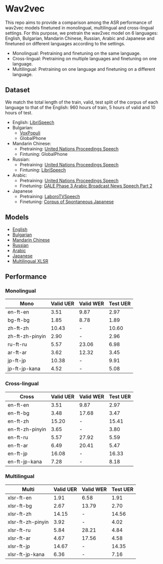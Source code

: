 # Wav2vec
This repo aims to provide a comparison among the ASR performance of wav2vec models finetuned in monolingual, multilingual and cross-lingual settings. For this purpose, we pretrain the wav2vec model on 6 languages: English, Bulgarian, Mandarin Chinese, Russian, Arabic and Japanese and finetuned on different languages according to the settings.
- Monolingual: Pretraining and finetuning on the same language.
- Cross-lingual: Pretraining on multiple languages and finetuning on one language.
- Multilingual: Pretraining on one language and finetuning on a different language.

## Dataset
We match the total length of the train, valid, test split of the corpus of each language to that of the English: 960 hours of train, 5 hours of valid and 10 hours of test.
- English: [LibriSpeech](https://www.openslr.org/12)
- Bulgarian: 
  - [VoxPopuli](https://github.com/facebookresearch/voxpopuli)
  - GlobalPhone
- Mandarin Chinese: 
  - Pretraining: [United Nations Proceedings Speech](https://catalog.ldc.upenn.edu/LDC2014S08)
  - Fintuning: GlobalPhone
- Russian:
  - Pretraining: [United Nations Proceedings Speech](https://catalog.ldc.upenn.edu/LDC2014S08)
  - Fintuning: [LibriSpeech](https://www.openslr.org/96)
- Arabic: 
  - Pretraining: [United Nations Proceedings Speech](https://catalog.ldc.upenn.edu/LDC2014S08)
  - Finetuning: [GALE Phase 3 Arabic Broadcast News Speech Part 2](https://catalog.ldc.upenn.edu/LDC2017S02)
- Japanese
  - Pretraining: [LaboroTVSpeech](https://github.com/laboroai/LaboroTVSpeech)
  - Finetuning: [Corpus of Spontaneous Japanese](https://clrd.ninjal.ac.jp/csj/en)
## Models
- [English](https://drive.google.com/drive/folders/1yo7Nolgf-Tg4Sj0FWHD_oAOAHiEE7adL?usp=sharing)
- [Bulgarian](https://drive.google.com/drive/folders/1yo7Nolgf-Tg4Sj0FWHD_oAOAHiEE7adL?usp=sharing)
- [Mandarin Chinese](https://drive.google.com/drive/folders/1yo7Nolgf-Tg4Sj0FWHD_oAOAHiEE7adL?usp=sharing)
- [Russian](https://drive.google.com/drive/folders/1yo7Nolgf-Tg4Sj0FWHD_oAOAHiEE7adL?usp=sharing)
- [Arabic](https://drive.google.com/drive/folders/1yo7Nolgf-Tg4Sj0FWHD_oAOAHiEE7adL?usp=sharing)
- [Japanese](https://drive.google.com/drive/folders/1yo7Nolgf-Tg4Sj0FWHD_oAOAHiEE7adL?usp=sharing)
- [Multilingual XLSR](https://dl.fbaipublicfiles.com/fairseq/wav2vec/xlsr_53_56k.pt)

## Performance
### Monolingual
| Mono | Valid UER | Valid WER | Test UER |
|--|--|--|--|
| en-ft-en | 3.51 | 9.87 | 2.97 |
| bg-ft-bg | 1.85 | 8.78 | 1.89 |
| zh-ft-zh | 10.43 | - | 10.60 |
| zh-ft-zh-pinyin | 2.90 |-| 2.96
| ru-ft-ru | 5.57 | 23.06 | 6.98 | 
| ar-ft-ar | 3.62 | 12.32 | 3.45 |
| jp-ft-jp | 10.38 | - | 9.91 |
| jp-ft-jp-kana | 4.52 | - | 5.08 |

### Cross-lingual
| Cross | Valid UER | Valid WER | Test UER | 
|--|--|--|--|
| en-ft-en | 3.51 | 9.87 | 2.97 | 
| en-ft-bg | 3.48 | 17.68 | 3.47 | 
| en-ft-zh | 15.20 | - | 15.41 | 
| en-ft-zh-pinyin | 3.65 | - | 3.80 | 
| en-ft-ru | 5.57 | 27.92 | 5.59 |
| en-ft-ar | 6.49 | 20.41 | 5.47 | 
| en-ft-jp | 16.08 | - | 16.33 | 
| en-ft-jp-kana | 7.28 | - | 8.18 | 

### Multilingual

| Multi | Valid UER | Valid WER | Test UER | 
| -- | -- | -- | -- |
| xlsr-ft-en | 1.91 | 6.58 | 1.91 | 
| xlsr-ft-bg | 2.67 | 13.79 | 2.70 | 
| xlsr-ft-zh | 14.15 | - | 14.56 | 
| xlsr-ft-zh-pinyin |3.92 |-|	4.02
| xlsr-ft-ru | 5.84 | 28.21 | 4.84 | 
| xlsr-ft-ar | 4.67 | 17.56 | 4.58 | 
| xlsr-ft-jp | 14.67 | - | 14.35 | 
| xlsr-ft-jp-kana | 6.36 | - | 7.16 | 
